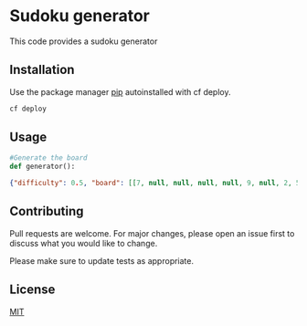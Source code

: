 # Sudoku generator

This code provides a sudoku generator

## Installation

Use the package manager [pip](https://pypi.org/project/py-sudoku/) autoinstalled with cf deploy.

```bash
cf deploy
```

## Usage

```python
#Generate the board
def generator():
```

```json
{"difficulty": 0.5, "board": [[7, null, null, null, null, 9, null, 2, 5], [null, null, null, 1, 7, 8, null, 6, null], [null, 6, 9, null, 2, null, null, 7, null], [5, null, 3, null, 1, 2, 8, null, 6], [8, null, 2, null, 4, 3, 7, null, 1], [4, null, null, null, 5, 7, 9, null, 2], [6, 2, null, null, null, 4, 5, 9, null], [3, 5, null, null, 9, null, null, null, 7], [null, null, null, null, 3, 6, 2, null, null]], "with": 3, "height": 3, "boardSolution": [[7, 3, 8, 4, 6, 9, 1, 2, 5], [2, 4, 5, 1, 7, 8, 3, 6, 9], [1, 6, 9, 3, 2, 5, 4, 7, 8], [5, 7, 3, 9, 1, 2, 8, 4, 6], [8, 9, 2, 6, 4, 3, 7, 5, 1], [4, 1, 6, 8, 5, 7, 9, 3, 2], [6, 2, 1, 7, 8, 4, 5, 9, 3], [3, 5, 4, 2, 9, 1, 6, 8, 7], [9, 8, 7, 5, 3, 6, 2, 1, 4]]}
```

## Contributing
Pull requests are welcome. For major changes, please open an issue first to discuss what you would like to change.

Please make sure to update tests as appropriate.

## License
[MIT](https://choosealicense.com/licenses/mit/)